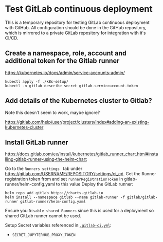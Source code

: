 # Test GitLab continuous deployment

This is a temporary repository for testing GitLab continuous deployment with GitHub.
All configuration should be done in the GitHub repository, which is mirrored to a private GitLab repository for integration with it's CI/CD.


## Create a namespace, role, account and additional token for the Gitlab runner

https://kubernetes.io/docs/admin/service-accounts-admin/

    kubectl apply -f ./k8s-setup/
    kubectl -n gitlab describe secret gitlab-serviceaccount-token


## Add details of the Kubernetes cluster to Gitlab?

Note this doesn't seem to work, maybe ignore?

https://gitlab.com/help/user/project/clusters/index#adding-an-existing-kubernetes-cluster


## Install GitLab runner

https://docs.gitlab.com/ee/install/kubernetes/gitlab_runner_chart.html#installing-gitlab-runner-using-the-helm-chart

Go to the `Runners settings ` tab under https://gitlab.com/USERNAME/REPOSITORY/settings/ci_cd.
Get the Runner registration token from and set `runnerRegistrationToken` in gitlab-runner/helm-config.yaml to this value
Deploy the GitLab runner:

    helm repo add gitlab https://charts.gitlab.io
    helm install --namespace gitlab --name gitlab-runner -f gitlab/gitlab-runner gitlab-runner/helm-config.yaml

Ensure you `Disable shared Runners` since this is used for a deployment so shared GitLab runner cannot be used.

Setup Secret variables referenced in [`.gitlab-ci.yml`](.gitlab-ci.yml):
- `SECRET_JUPYTERHUB_PROXY_TOKEN`
